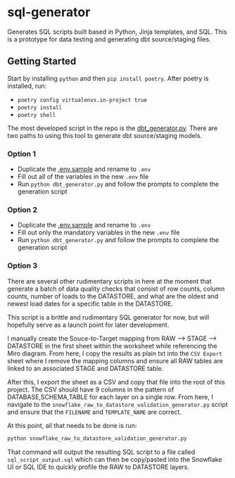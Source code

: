 # sql-generator
Generates SQL scripts built based in Python, Jinja templates, and SQL. This is a prototype for data testing and generating dbt source/staging files.

## Getting Started
Start by installing `python` and then `pip install poetry`. After poetry is installed, run:
- `poetry config virtualenvs.in-project true`
- `poetry install`
- `poetry shell`

The most developed script in the repo is the [dbt_generator.py](dbt_generator.py). There are two paths to using this tool to generate dbt source/staging models.

### Option 1
- Duplicate the [.env.sample](.env.sample) and rename to `.env`
- Fill out all of the variables in the new `.env` file 
- Run `python dbt_generator.py` and follow the prompts to complete the generation script

### Option 2
- Duplicate the [.env.sample](.env.sample) and rename to `.env`
- Fill out only the mandatory variables in the new `.env` file 
- Run `python dbt_generator.py` and follow the prompts to complete the generation script

### Option 3

There are several other rudimentary scripts in here at the moment that generate a batch of data quality checks that consist of row counts, column counts, number of loads to the DATASTORE, and what are the oldest and newest load dates for a specific table in the DATASTORE.

This script is a brittle and rudimentary SQL generator for now, but will hopefully serve as a launch point for later development.

I manually create the Souce-to-Target mapping from RAW --> STAGE --> DATASTORE in the first sheet within the worksheet while referencing the Miro diagram. From here, I copy the results as plain txt into the `CSV Export` sheet where I remove the mapping columns and ensure all RAW tables are linked to an associated STAGE and DATASTORE table. 

After this, I export the sheet as a CSV and copy that file into the root of this project. The CSV should have 9 columns in the pattern of DATABASE,SCHEMA,TABLE for each layer on a single row. From here, I navigate to the `snowflake_raw_to_datastore_validation_generator.py` script and ensure that the `FILENAME` and `TEMPLATE_NAME` are correct.

At this point, all that needs to be done is run:

```bash
python snowflake_raw_to_datastore_validation_generator.py
```

That command will output the resulting SQL script to a file called `sql_script_output.sql` which can then be copy/pasted into the Snowflake UI or SQL IDE to quickly profile the RAW to DATASTORE layers.
